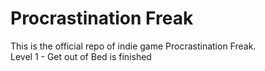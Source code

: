 # Procrastination Freak
This is the official repo of indie game Procrastination Freak.
<br/>
Level 1 - Get out of Bed is finished
 
